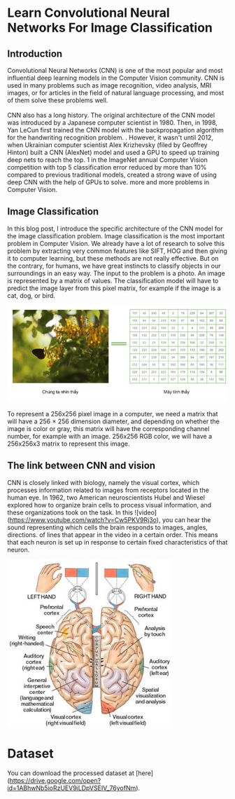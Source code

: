 # Learn Convolutional Neural Networks For Image Classification

## Introduction
Convolutional Neural Networks (CNN) is one of the most popular and most influential deep learning models in the Computer Vision community. CNN is used in many problems such as image recognition, video analysis, MRI images, or for articles in the field of natural language processing, and most of them solve these problems well. <br/> <br/> CNN also has a long history. The original architecture of the CNN model was introduced by a Japanese computer scientist in 1980. Then, in 1998, Yan LeCun first trained the CNN model with the backpropagation algorithm for the handwriting recognition problem. . However, it wasn't until 2012, when Ukrainian computer scientist Alex Krizhevsky (filed by Geoffrey Hinton) built a CNN (AlexNet) model and used a GPU to speed up training deep nets to reach the top. 1 in the ImageNet annual Computer Vision competition with top 5 classification error reduced by more than 10% compared to previous traditional models, created a strong wave of using deep CNN with the help of GPUs to solve. more and more problems in Computer Vision.

## Image Classification 
In this blog post, I introduce the specific architecture of the CNN model for the image classification problem. Image classification is the most important problem in Computer Vision. We already have a lot of research to solve this problem by extracting very common features like SIFT, HOG and then giving it to computer learning, but these methods are not really effective. But on the contrary, for humans, we have great instincts to classify objects in our surroundings in an easy way.
The input to the problem is a photo. An image is represented by a matrix of values. The classification model will have to predict the image layer from this pixel matrix, for example if the image is a cat, dog, or bird. 

<div class="img-div" markdown="0">
    <img src="/images/cnn_input.png" />
</div>

To represent a 256x256 pixel image in a computer, we need a matrix that will have a 256 × 256 dimension diameter, and depending on whether the image is color or gray, this matrix will have the corresponding channel number, for example with an image. 256x256 RGB color, we will have a 256x256x3 matrix to represent this image.

## The link between CNN and vision
CNN is closely linked with biology, namely the visual cortex, which processes information related to images from receptors located in the human eye. In 1962, two American neuroscientists Hubel and Wiesel explored how to organize brain cells to process visual information, and these organizations took on the task. In this ![video] (https://www.youtube.com/watch?v=Cw5PKV9Rj3o), you can hear the sound representing which cells the brain responds to images, angles, directions. of lines that appear in the video in a certain order. This means that each neuron is set up in response to certain fixed characteristics of that neuron. 
<div class="img-div" markdown="0">
    <img src="/images/cnn_visual_cortex.jpg" />
</div>


# Dataset
You can download the processed dataset at [here] (https://drive.google.com/open?id=1ABhwNb5ioRzUEV9iLDpVSEIV_76yofNm).
